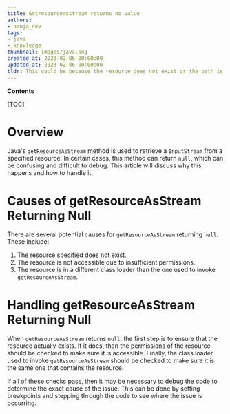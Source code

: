 ```yaml
---
title: Getresourceasstream returns no value
authors:
- nanja_dev
tags:
- java
- knowledge
thumbnail: images/java.png
created_at: 2023-02-06 00:00:00
updated_at: 2023-02-06 00:00:00
tldr: This could be because the resource does not exist or the path is incorrect.
---
```


**Contents**

[TOC]

# Overview

Java's `getResourceAsStream` method is used to retrieve a `InputStream` from a specified resource. In certain cases, this method can return `null`, which can be confusing and difficult to debug. This article will discuss why this happens and how to handle it.

# Causes of getResourceAsStream Returning Null

There are several potential causes for `getResourceAsStream` returning `null`. These include:

1. The resource specified does not exist.
2. The resource is not accessible due to insufficient permissions.
3. The resource is in a different class loader than the one used to invoke `getResourceAsStream`.

# Handling getResourceAsStream Returning Null

When `getResourceAsStream` returns `null`, the first step is to ensure that the resource actually exists. If it does, then the permissions of the resource should be checked to make sure it is accessible. Finally, the class loader used to invoke `getResourceAsStream` should be checked to make sure it is the same one that contains the resource.

If all of these checks pass, then it may be necessary to debug the code to determine the exact cause of the issue. This can be done by setting breakpoints and stepping through the code to see where the issue is occurring.
